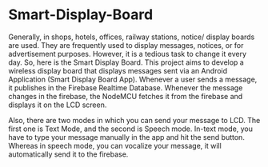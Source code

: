 # Smart-Display-Board
<!-- wp:paragraph -->
<p>Generally, in shops, hotels, offices, railway stations, notice/ display boards are used. They are frequently used to display messages, notices, or for advertisement purposes. However, it is a tedious task to change it every day. So, here is the Smart Display Board. This project aims to develop a wireless display board that displays messages sent via an Android Application (Smart Display Board App). Whenever a user sends a message, it publishes in the Firebase Realtime Database. Whenever the message changes in the firebase, the NodeMCU fetches it from the firebase and displays it on the LCD screen.</p>
<!-- /wp:paragraph -->

<!-- wp:paragraph -->
<p>Also, there are two modes in which you can send your message to LCD. The first one is Text Mode, and the second is Speech mode. In-text mode, you have to type your message manually in the app and hit the send button. Whereas in speech mode, you can vocalize your message, it will automatically send it to the firebase.</p>
<!-- /wp:paragraph -->
